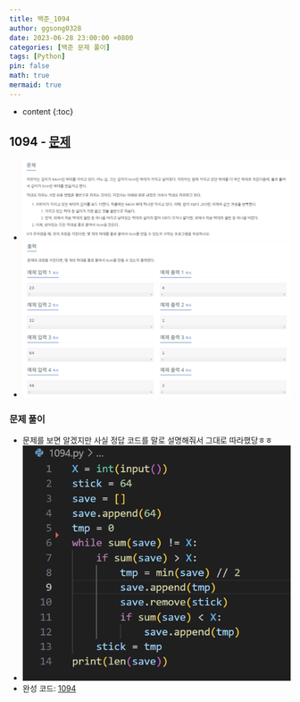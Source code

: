 ```yaml
---
title: 백준_1094
author: ggsong0328
date: 2023-06-28 23:00:00 +0800
categories: [백준 문제 풀이]
tags: [Python]
pin: false
math: true
mermaid: true
---
```


* content
{:toc}

## 1094 - [문제](https://www.acmicpc.net/problem/1094)
+ ![문제](/assets/images/1094_Q.png)
+ ![문제](/assets/images/1094_IO.png)

### 문제 풀이
+ 문제를 보면 알겠지만 사실 정답 코드를 말로 설명해줘서 그대로 따라했당ㅎㅎ
+ ![코드](/assets/images/1094.png)
+ 완성 코드: [1094](https://github.com/ggsong0328/solved.ac/blob/solved.ac/1094.py)